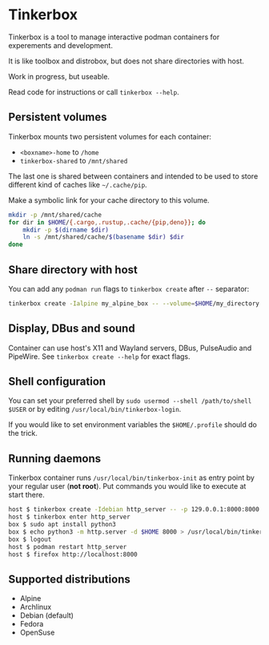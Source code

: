 # Tinkerbox

Tinkerbox is a tool to manage interactive podman containers for experements and development.

It is like toolbox and distrobox, but does not share directories with host.

Work in progress, but useable.

Read code for instructions or call `tinkerbox --help`.


## Persistent volumes

Tinkerbox mounts two persistent volumes for each container:

 * `<boxname>-home` to `/home`
 * `tinkerbox-shared` to `/mnt/shared`

The last one is shared between containers and intended to be used to store different kind of caches like `~/.cache/pip`.

Make a symbolic link for your cache directory to this volume.
```bash
mkdir -p /mnt/shared/cache
for dir in $HOME/{.cargo,.rustup,.cache/{pip,deno}}; do
    mkdir -p $(dirname $dir)
    ln -s /mnt/shared/cache/$(basename $dir) $dir 
done
```


## Share directory with host

You can add any `podman run` flags to `tinkerbox create` after `--` separator:
```bash
tinkerbox create -Ialpine my_alpine_box -- --volume=$HOME/my_directory:$HOME/my_directory:rw
```


## Display, DBus and sound

Container can use host's X11 and Wayland servers, DBus, PulseAudio and PipeWire.
See `tinkerbox create --help` for exact flags.


## Shell configuration

You can set your preferred shell by `sudo usermod --shell /path/to/shell $USER` or by editing `/usr/local/bin/tinkerbox-login`.

If you would like to set environment variables the `$HOME/.profile` should do the trick.

## Running daemons

Tinkerbox container runs `/usr/local/bin/tinkerbox-init` as entry point by your regular user (**not root**).
Put commands you would like to execute at start there.

```bash
host $ tinkerbox create -Idebian http_server -- -p 129.0.0.1:8000:8000
host $ tinkerbox enter http_server
box $ sudo apt install python3
box $ echo python3 -m http.server -d $HOME 8000 > /usr/local/bin/tinkerbox-init
box $ logout
host $ podman restart http_server
host $ firefox http://localhost:8000
```


## Supported distributions

 * Alpine
 * Archlinux
 * Debian (default)
 * Fedora
 * OpenSuse
